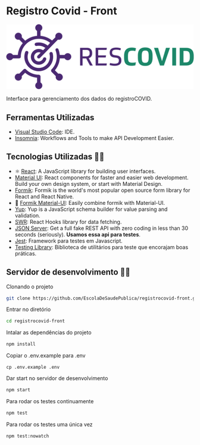 # Registro Covid - Front

![Logo](.github/images/logo.svg)

Interface para gerenciamento dos dados do registroCOVID.

## Ferramentas Utilizadas

- [Visual Studio Code](https://code.visualstudio.com/): IDE.
- [Insomnia](https://insomnia.rest/): Workflows and Tools to make API Development Easier.

## Tecnologias Utilizadas 👨‍💻

- ⚛️ [React](https://reactjs.org/): A JavaScript library for building user interfaces.
- [Material UI](https://material-ui.com/): React components for faster and easier web development. Build your own design system, or start with Material Design.
- [Formik](https://formik.org/): Formik is the world's most popular open source form library for React and React Native.
- :crocodile: [Formik Material-UI](https://stackworx.github.io/formik-material-ui/): Easily combine formik with Material-UI.
- [Yup](https://github.com/jquense/yup): Yup is a JavaScript schema builder for value parsing and validation.
- [SWR](https://swr.vercel.app/): React Hooks library for data fetching.
- [JSON Server](https://github.com/typicode/json-server): Get a full fake REST API with zero coding in less than 30 seconds (seriously). **Usamos essa api para testes**.
- [Jest](https://jestjs.io/en/): Framework para testes em Javascript.
- [Testing Library](https://testing-library.com/): Biblioteca de utilitários para teste que encorajam boas práticas.

## Servidor de desenvolvimento 🚀🚀

Clonando o projeto

```BASH
git clone https://github.com/EscolaDeSaudePublica/registrocovid-front.git
```

Entrar no diretório

```BASH
cd registrocovid-front
```

Intalar as dependências do projeto

```BASH
npm install
```

Copiar o .env.example para .env

```
cp .env.example .env
```

Dar start no servidor de desenvolvimento

```BASH
npm start
```

Para rodar os testes continuamente

```BASH
npm test
```

Para rodar os testes uma única vez

```BASH
npm test:nowatch
```

